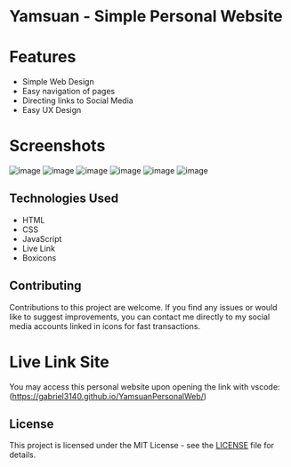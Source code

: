 # Yamsuan - Simple Personal Website

# Features 
* Simple Web Design
* Easy navigation of pages
* Directing links to Social Media
* Easy UX Design

# Screenshots
![image](https://github.com/coleenroxas16/gabriel-.-../assets/168961085/f089f117-9e68-4682-869e-c2ae8e2d012f)
![image](https://github.com/coleenroxas16/gabriel-.-../assets/168961085/9e9e548e-b7aa-49a6-ba92-4955a4a73414)
![image](https://github.com/coleenroxas16/gabriel-.-../assets/168961085/441b65af-6312-403e-9d40-5463b4291300)
![image](https://github.com/coleenroxas16/gabriel-.-../assets/168961085/ef47c280-f6c0-4e87-bf55-a13d3a179c5a)
![image](https://github.com/coleenroxas16/gabriel-.-../assets/168961085/4ec1845d-d595-4bbb-b1f3-a1c39b2e8ac6)
![image](https://github.com/coleenroxas16/gabriel-.-../assets/168961085/e91be27b-76ed-47aa-ab06-57ee860426ef)

## Technologies Used
- HTML
- CSS
- JavaScript
- Live Link
- Boxicons

## Contributing 
Contributions to this project are welcome. If you find any issues or would like to suggest improvements, you can contact me directly to my social media accounts linked in icons for fast transactions.

# Live Link Site
You may access this personal website upon opening the link with vscode: (https://gabriel3140.github.io/YamsuanPersonalWeb/)

## License
This project is licensed under the MIT License - see the [LICENSE](LICENSE) file for details. 
```



